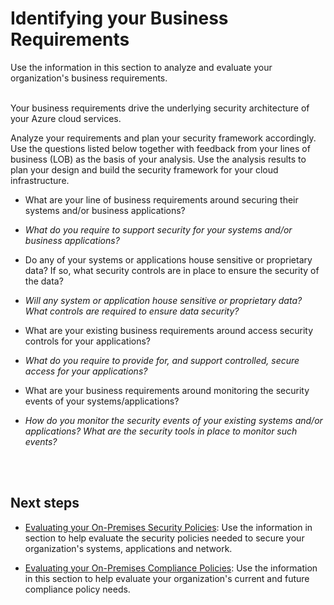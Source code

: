 # Identifying your Business Requirements

Use the information in this section to analyze and evaluate your organization's business requirements.  
  

Your business requirements drive the underlying security architecture of your Azure cloud services. 

Analyze your requirements and plan your security framework accordingly. Use the questions listed below together with feedback from your lines of business (LOB) as the basis of your analysis. Use the analysis results to plan your design and build the security framework for your cloud infrastructure.


- What are your line of business requirements around securing their systems and/or business applications? <br />
- *What do you require to support security for your systems and/or business applications?* 

- Do any of your systems or applications house sensitive or proprietary data? If so, what security controls are in place to ensure the security of the data?<br /> 
- *Will any system or application house sensitive or proprietary data? What controls are required to ensure data security?*

- What are your existing business requirements around access security controls for your applications?<br />
- *What do you require to provide for, and support controlled, secure access for your applications?*


- What are your business requirements around monitoring the security events of your systems/applications?<br />
- *How do you monitor the security events of your existing systems and/or applications? What are the security tools in place to monitor such events?*
 <br />
<br />

## Next steps 

- [Evaluating your On-Premises Security Policies](https://github.com/nmcgregor/Azure-Security/blob/master/1.1-Evaluating-your-On-Premise-Security-Policies.md):  Use the information in section to help evaluate the security policies needed to secure your organization's systems, applications and network.


- [Evaluating your On-Premises Compliance Policies](https://github.com/nmcgregor/Azure-Security/blob/master/1.2-Evaluating-your-On-Premise-Compliance-Policies.md): Use the information in this section to help evaluate your organization's current and future compliance policy needs.

